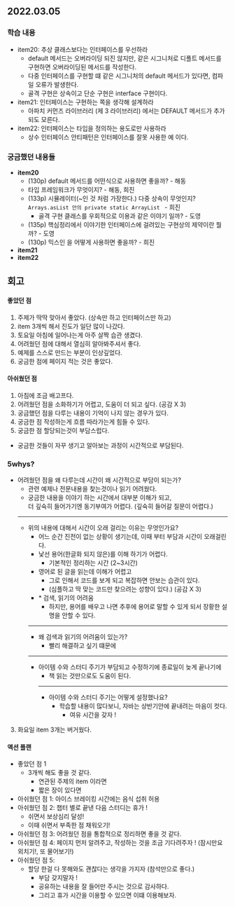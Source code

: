 ## 2022.03.05

### 학습 내용

- item20: 추상 클래스보다는 인터페이스를 우선하라
  - default 메서드는 오버라이딩 되진 않지만, 같은 시그니처로 디폴트 메서드를 구현하면 오버라이딩된 메서드를 작성한다.
  - 다중 인터페이스를 구현할 떄 같은 시그니처의 default 메서드가 있다면, 컴파일 오류가 발생한다.
  - 골격 구현은 상속이고 단순 구현은 interface 구현이다.
- item21: 인터페이스는 구현하는 쪽을 생각해 설계하라
  - 아파치 커먼즈 라이브러리 (제 3 라이브러리) 에서는 DEFAULT 메서드가 추가되도 모른다.
- item22: 인터페이스는 타입을 정의하는 용도로만 사용하라
  - 상수 인터페이스 안티패턴은 인터페이스를 잘못 사용한 예 이다.

### 궁금했던 내용들

- **item20**
  - (130p) default 메서드를 어떤식으로 사용하면 좋을까? - 해동
  - 타입 프레임워크가 무엇이지? - 해동, 희진
  - (133p) 시뮬레이터(~인 것 처럼 가장한다.) 다중 상속이 무엇인지?
    `Arrays.asList 안의 private static ArrayList ` - 희진
    - 골격 구현 클래스를 우회적으로 이용과 같은 이야기 일까? - 도영
  - (135p) 핵심정리에서 이야기한 인터페이스에 걸려있는 구현상의 제약이란 뭘까? - 도영
  - (130p) 믹스인 을 어떻게 사용하면 좋을까? - 희진
- **item21**
- **item22**

## 회고

#### 좋았던 점

1. 주제가 딱딱 맞아서 좋았다. (상속만 하고 인터페이스만 하고)
2. item 3개씩 해서 진도가 일단 많이 나갔다.
3. 토요일 아침에 일어나는게 아주 살짝 습관 생겼다.
4. 어려웠던 점에 대해서 열심히 알아봐주셔서 좋다.
5. 예제를 스스로 만드는 부분이 인상깊었다.
6. 궁금한 점에 페이지 적는 것은 좋았다.

#### 아쉬웠던 점

1. 아침에 조금 배고프다.
2. 어려웠던 점을 소화하기가 어렵고, 도움이 더 되고 싶다. (공감 X 3)
3. 궁금했던 점을 다루는 내용이 기억이 나지 않는 경우가 있다.
4. 궁금한 점 작성하는게 흐름 따라가는게 힘들 수 있다.
5. 궁금한 점 할당되는것이 부담스럽다.

- 궁금한 것들이 자꾸 생기고 알아보는 과정이 시간적으로 부담된다.

### 5whys?

- 어려웠던 점을 왜 다루는데 시간이 왜 시간적으로 부담이 되는가?
  - 관련 예제나 전문내용을 찾는것이나 읽기 어려웠다.
  - 궁금한 내용을 이야기 하는 시간에서 대부분 이해가 되고,
    <br/> 더 깊숙히 들어가기엔 동기부여가 어렵다. (깊숙히 들어갈 질문이 어렵다.)
  ---
  - 위의 내용에 대해서 시간이 오래 걸리는 이유는 무엇인가요?
    - 어느 순간 진전이 없는 상황이 생기는데, 이때 부터 부담과 시간이 오래걸린다.
    - 낯선 용어(한글화 되지 않은)를 이해 하기가 어렵다.
      - 기본적인 정리하는 시간 (2~3시간)
    - 영어로 된 글을 읽는데 이해가 어렵고
      - 그로 인해서 코드를 보게 되고 복잡하면 안보는 습관이 있다.
      - (심플하고 딱 맞는 코드만 찾으려는 성향이 있다.) (공감 X 3)
    - \* 검색, 읽기의 어려움
      - 하지만, 용어를 배우고 나면 추후에 용어로 말할 수 있게 되서 장황한 설명을 안할 수 있다.
    ---
    - 왜 검색과 읽기의 어려움이 있는가?
      - 빨리 해결하고 싶기 떄문에
    ---
    - 아이템 수와 스터디 주기가 부담되고 수정하기에 종료일이 늦게 끝나기에
      - 책 읽는 것만으로도 도움이 된다.
      ---
      - 아이템 수와 스터디 주기는 어떻게 설정했나요?
        - 학습할 내용이 많다보니, 자바는 상반기안에 끝내려는 마음이 컷다.
          - 여유 시간을 갖자 !


3. 화요일 item 3개는 버거웠다.

#### 액션 플랜

- 좋았던 점 1
  - 3개씩 해도 좋을 것 같다.
    - 연관된 주제의 item 이라면
    - 짧은 장이 있다면
- 아쉬웠던 점 1: 아이스 브레이킹 시간에는 음식 섭취 허용
- 아쉬웠던 점 2: 챕터 별로 끝낸 다음 스터디는 휴가 !
  - 쉬면서 보상심리 달성!
  - 이때 쉬면서 부족한 점 채워오기!
- 아쉬웠던 점 3: 어려웠던 점을 통합적으로 정리하면 좋을 것 같다.
- 아쉬웠던 점 4: 페이지 먼저 알려주고, 작성하는 것을 조금 기다려주자 ! (잠시만요 외치기!, 또 물어보기!)
- 아쉬웠던 점 5:
  - 할당 한걸 다 못해와도 괜찮다는 생각을 가지자 (참석만으로 좋다.)
    - 부담 갖지말자 !
    - 공유하는 내용을 잘 들어만 주시는 것으로 감사하다.
    - 그리고 휴가 시간을 이용할 수 있으면 이떄 이용해보자.  
